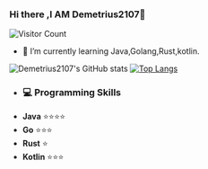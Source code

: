 ### Hi there ,I AM Demetrius2107👋

![Visitor Count](https://profile-counter.glitch.me/Demetrius2107/count.svg)

- 🌱 I’m currently learning Java,Golang,Rust,kotlin.
  
![Demetrius2107's GitHub stats](https://github-readme-stats.vercel.app/api?username=Demetrius2107&show_icons=true&theme=tokyonight)
[![Top Langs](https://github-readme-stats.vercel.app/api/top-langs/?username=Demetrius2107)](https://github.com/Demetrius2107/github-readme-stats)
- ### 💻 Programming Skills
- **Java** ⭐⭐⭐⭐
- **Go** ⭐⭐⭐
- **Rust** ⭐
- **Kotlin** ⭐⭐⭐
